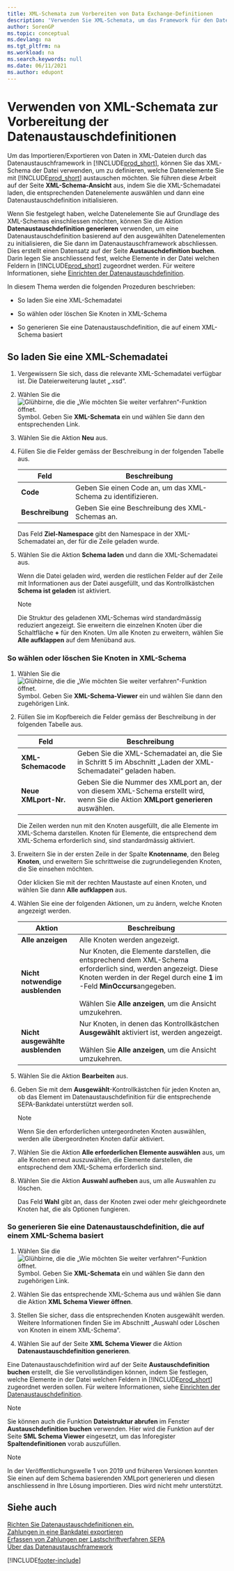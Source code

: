 ```yaml
---
title: XML-Schemata zum Vorbereiten von Data Exchange-Definitionen
description: 'Verwenden Sie XML-Schemata, um das Framework für den Datenaustausch festzulegen, um zu definieren, mit welchen Datenelementen Sie austauschen wollen.'
author: SorenGP
ms.topic: conceptual
ms.devlang: na
ms.tgt_pltfrm: na
ms.workload: na
ms.search.keywords: null
ms.date: 06/11/2021
ms.author: edupont
---
```

# <a name="use-xml-schemas-to-prepare-data-exchange-definitions"></a><a name="use-xml-schemas-to-prepare-data-exchange-definitions"></a>Verwenden von XML-Schemata zur Vorbereitung der Datenaustauschdefinitionen

Um das Importieren/Exportieren von Daten in XML-Dateien durch das Datenaustauschframework in [!INCLUDE[prod_short](includes/prod_short.md)], können Sie das XML-Schema der Datei verwenden, um zu definieren, welche Datenelemente Sie mit [!INCLUDE[prod_short](includes/prod_short.md)] austauschen möchten. Sie führen diese Arbeit auf der Seite **XML-Schema-Ansicht** aus, indem Sie die XML-Schemadatei laden, die entsprechenden Datenelemente auswählen und dann eine Datenaustauschdefinition initialisieren.  

 Wenn Sie festgelegt haben, welche Datenelemente Sie auf Grundlage des XML-Schemas einschliessen möchten, können Sie die Aktion **Datenaustauschdefinition generieren** verwenden, um eine Datenaustauschdefinition basierend auf den ausgewählten Datenelementen zu initialisieren, die Sie dann im Datenaustauschframework abschliessen. Dies erstellt einen Datensatz auf der Seite **Austauschdefinition buchen**. Darin legen Sie anschliessend fest, welche Elemente in der Datei welchen Feldern in [!INCLUDE[prod_short](includes/prod_short.md)] zugeordnet werden. Für weitere Informationen, siehe [Einrichten der Datenaustauschdefinition](across-how-to-set-up-data-exchange-definitions.md).  

 In diesem Thema werden die folgenden Prozeduren beschrieben:  

- So laden Sie eine XML-Schemadatei  

- So wählen oder löschen Sie Knoten in XML-Schema  

- So generieren Sie eine Datenaustauschdefinition, die auf einem XML-Schema basiert  

## <a name="to-load-an-xml-schema-file"></a><a name="to-load-an-xml-schema-file"></a>So laden Sie eine XML-Schemadatei

1. Vergewissern Sie sich, dass die relevante XML-Schemadatei verfügbar ist. Die Dateierweiterung lautet „.xsd“.  

2. Wählen Sie die ![Glühbirne, die die „Wie möchten Sie weiter verfahren“-Funktion öffnet.](media/ui-search/search_small.png "Tell me-Funktion") Symbol. Geben Sie **XML-Schemata** ein und wählen Sie dann den entsprechenden Link.  

3. Wählen Sie die Aktion **Neu** aus.  

4. Füllen Sie die Felder gemäss der Beschreibung in der folgenden Tabelle aus.  

    |Feld|Beschreibung|  
    |---------------------------------|---------------------------------------|  
    |**Code**|Geben Sie einen Code an, um das XML-Schema zu identifizieren.|  
    |**Beschreibung**|Geben Sie eine Beschreibung des XML-Schemas an.|  

     Das Feld **Ziel-Namespace** gibt den Namespace in der XML-Schemadatei an, der für die Zeile geladen wurde.  

5. Wählen Sie die Aktion **Schema laden** und dann die XML-Schemadatei aus.  

     Wenn die Datei geladen wird, werden die restlichen Felder auf der Zeile mit Informationen aus der Datei ausgefüllt, und das Kontrollkästchen **Schema ist geladen** ist aktiviert.  

    > [!NOTE]  
    >  Die Struktur des geladenen XML-Schemas wird standardmässig reduziert angezeigt. Sie erweitern die einzelnen Knoten über die Schaltfläche **+** für den Knoten. Um alle Knoten zu erweitern, wählen Sie **Alle aufklappen** auf dem Menüband aus.  

### <a name="to-select-or-clear-nodes-in-an-xml-schema"></a><a name="to-select-or-clear-nodes-in-an-xml-schema"></a>So wählen oder löschen Sie Knoten in XML-Schema

1. Wählen Sie die ![Glühbirne, die die „Wie möchten Sie weiter verfahren“-Funktion öffnet.](media/ui-search/search_small.png "Tell me-Funktion") Symbol. Geben Sie **XML-Schema-Viewer** ein und wählen Sie dann den zugehörigen Link.  

2. Füllen Sie im Kopfbereich die Felder gemäss der Beschreibung in der folgenden Tabelle aus.  

    |Feld|Beschreibung|  
    |---------------------------------|---------------------------------------|  
    |**XML-Schemacode**|Geben Sie die XML-Schemadatei an, die Sie in Schritt 5 im Abschnitt „Laden der XML-Schemadatei“ geladen haben.|  
    |**Neue XMLport-Nr.**|Geben Sie die Nummer des XMLport an, der von diesem XML-Schema erstellt wird, wenn Sie die Aktion **XMLport generieren** auswählen.|  

     Die Zeilen werden nun mit den Knoten ausgefüllt, die alle Elemente im XML-Schema darstellen. Knoten für Elemente, die entsprechend dem XML-Schema erforderlich sind, sind standardmässig aktiviert.  

3. Erweitern Sie in der ersten Zeile in der Spalte **Knotenname**, den Beleg **Knoten**, und erweitern Sie schrittweise die zugrundeliegenden Knoten, die Sie einsehen möchten.  

     Oder klicken Sie mit der rechten Maustaste auf einen Knoten, und wählen Sie dann **Alle aufklappen** aus.  

4. Wählen Sie eine der folgenden Aktionen, um zu ändern, welche Knoten angezeigt werden.  

    |**Aktion**|Beschreibung|  
    |----------------|---------------------------------------|  
    |**Alle anzeigen**|Alle Knoten werden angezeigt.|  
    |**Nicht notwendige ausblenden**|Nur Knoten, die Elemente darstellen, die entsprechend dem XML-Schema erforderlich sind, werden angezeigt. Diese Knoten werden in der Regel durch eine **1** im -Feld **MinOccurs**angegeben.<br /><br /> Wählen Sie **Alle anzeigen**, um die Ansicht umzukehren.|  
    |**Nicht ausgewählte ausblenden**|Nur Knoten, in denen das Kontrollkästchen **Ausgewählt** aktiviert ist, werden angezeigt.<br /><br /> Wählen Sie **Alle anzeigen**, um die Ansicht umzukehren.|  

5. Wählen Sie die Aktion **Bearbeiten** aus.  

6. Geben Sie mit dem **Ausgewählt**-Kontrollkästchen für jeden Knoten an, ob das Element im Datenaustauschdefinition für die entsprechende SEPA-Bankdatei unterstützt werden soll.  

    > [!NOTE]  
    >  Wenn Sie den erforderlichen untergeordneten Knoten auswählen, werden alle übergeordneten Knoten dafür aktiviert.  

7. Wählen Sie die Aktion **Alle erforderlichen Elemente auswählen** aus, um alle Knoten erneut auszuwählen, die Elemente darstellen, die entsprechend dem XML-Schema erforderlich sind.  

8. Wählen Sie die Aktion **Auswahl aufheben** aus, um alle Auswahlen zu löschen.  

     Das Feld **Wahl** gibt an, dass der Knoten zwei oder mehr gleichgeordnete Knoten hat, die als Optionen fungieren.  

### <a name="to-generate-a-data-exchange-definition-that-is-based-on-an-xml-schema"></a><a name="to-generate-a-data-exchange-definition-that-is-based-on-an-xml-schema"></a>So generieren Sie eine Datenaustauschdefinition, die auf einem XML-Schema basiert

1. Wählen Sie die ![Glühbirne, die die „Wie möchten Sie weiter verfahren“-Funktion öffnet.](media/ui-search/search_small.png "Tell me-Funktion") Symbol. Geben Sie **XML-Schemata** ein und wählen Sie dann den zugehörigen Link.  

2. Wählen Sie das entsprechende XML-Schema aus und wählen Sie dann die Aktion **XML Schema Viewer öffnen**.  

3. Stellen Sie sicher, dass die entsprechenden Knoten ausgewählt werden. Weitere Informationen finden Sie im Abschnitt „Auswahl oder Löschen von Knoten in einem XML-Schema“.  

4. Wählen Sie auf der Seite **XML Schema Viewer** die Aktion **Datenaustauschdefinition generieren**.  

 Eine Datenaustauschdefinition wird auf der Seite **Austauschdefinition buchen** erstellt, die Sie vervollständigen können, indem Sie festlegen, welche Elemente in der Datei welchen Feldern in [!INCLUDE[prod_short](includes/prod_short.md)] zugeordnet werden sollen. Für weitere Informationen, siehe [Einrichten der Datenaustauschdefinition](across-how-to-set-up-data-exchange-definitions.md).  

> [!NOTE]  
> Sie können auch die Funktion **Dateistruktur abrufen** im Fenster **Austauschdefinition buchen** verwenden. Hier wird die Funktion auf der Seite **SML Schema Viewer** eingesetzt, um das Inforegister **Spaltendefinitionen** vorab auszufüllen.  

> [!NOTE]
> In der Veröffentlichungswelle 1 von 2019 und früheren Versionen konnten Sie einen auf dem Schema basierenden XMLport generieren und diesen anschliessend in Ihre Lösung importieren. Dies wird nicht mehr unterstützt.

## <a name="see-also"></a><a name="see-also"></a>Siehe auch

[Richten Sie Datenaustauschdefinitionen ein.](across-how-to-set-up-data-exchange-definitions.md)  
[Zahlungen in eine Bankdatei exportieren](finance-make-payments-with-bank-data-conversion-service-or-sepa-credit-transfer.md#exporting-payments-to-a-bank-file)  
[Erfassen von Zahlungen per Lastschriftverfahren SEPA](finance-collect-payments-with-sepa-direct-debit.md)  
[Über das Datenaustauschframework](across-about-the-data-exchange-framework.md)  


[!INCLUDE[footer-include](includes/footer-banner.md)]
